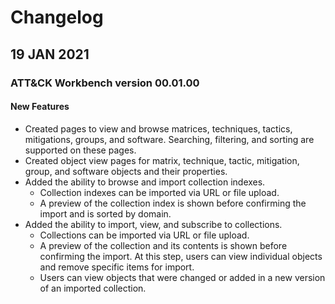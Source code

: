 <!--    CHANGELOG FORMAT                                                -->
<!--                                                                    -->
<!--    Completed Entry template:                                       -->
<!--                                                                    -->
<!--    ## Date in DD MMM YYYY format                                   -->
<!--    ### ATT&CK Workbench version ##.##.##                           -->
<!--    #### New Features                                               -->
<!--    #### Improvements                                               -->
<!--    #### Fixes                                                      -->
<!--                                                                    -->
<!--    Entries for pull request template:                              -->
<!--                                                                    -->
<!--    ## Changes staged on develop                                    -->
<!--    #### New Features                                               -->
<!--    #### Improvements                                               -->
<!--    #### Fixes                                                      -->
<!--                                                                    -->
<!--                                                                    -->
<!--    VERSION NUMBERING                                               -->
<!--                                                                    -->
<!--    app versions are set up in a major.minor.patch format:          -->
<!--    MAJOR updates are when we release major new features or         -->
<!--          pages                                                     -->
<!--    MINOR updates are when we improve a small number of             -->
<!--          existing features                                         -->
<!--    PATCH updates are when a bugfix is made without the             -->
<!--          addition of notable features. When PATCH is 0 it can      -->
<!--          be omitted                                                -->
<!--                                                                    -->
<!--    Versions must match across repos, and must be reflected in      -->
<!--    each repo's package.json file's version marking.                -->

# Changelog

## 19 JAN 2021
### ATT&CK Workbench version 00.01.00
#### New Features
- Created pages to view and browse matrices, techniques, tactics, mitigations, groups, and software. Searching, filtering, and sorting are supported on these pages.
- Created object view pages for matrix, technique, tactic, mitigation, group, and software objects and their properties.
- Added the ability to browse and import collection indexes.
    - Collection indexes can be imported via URL or file upload.
    - A preview of the collection index is shown before confirming the import and is sorted by domain.
- Added the ability to import, view, and subscribe to collections.
    - Collections can be imported via URL or file upload.
    - A preview of the collection and its contents is shown before confirming the import. At this step, users can view individual objects and remove specific items for import.
    - Users can view objects that were changed or added in a new version of an imported collection.